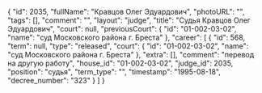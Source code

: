{
    "id": 2035,
    "fullName": "Кравцов Олег Эдуардович",
    "photoURL": "",
    "tags": [],
    "comment": "",
    "layout": "judge",
    "title": "Судья Кравцов Олег Эдуардович",
    "court": null,
    "previousCourt": {
        "id": "01-002-03-02",
        "name": "суд Московского района г. Бреста"
    },
    "career": [
        {
            "id": 568,
            "term": null,
            "type": "released",
            "court": {
                "id": "01-002-03-02",
                "name": "суд Московского района г. Бреста"
            },
            "extra": [],
            "comment": "перевод на другую работу",
            "house_id": "01-002-03-02",
            "judge_id": 2035,
            "position": "судья",
            "term_type": "",
            "timestamp": "1995-08-18",
            "decree_number": "323"
        }
    ]
}